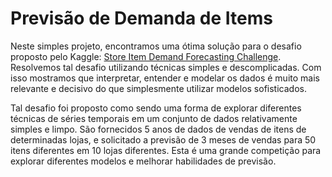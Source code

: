 # Previsão de Demanda de Items

Neste simples projeto, encontramos uma ótima solução para o desafio proposto pelo Kaggle: [Store Item Demand Forecasting Challenge](https://www.kaggle.com/c/demand-forecasting-kernels-only/overview). Resolvemos tal desafio utilizando técnicas simples e descomplicadas. Com isso mostramos que interpretar, entender e modelar os dados é muito mais relevante e decisivo do que simplesmente utilizar modelos sofisticados.

Tal desafio foi proposto como sendo uma forma de explorar diferentes técnicas de séries temporais em um conjunto de dados relativamente simples e limpo. São fornecidos 5 anos de dados de vendas de itens de determinadas lojas, e solicitado a previsão de 3 meses de vendas para 50 itens diferentes em 10 lojas diferentes. Esta é uma grande competição para explorar diferentes modelos e melhorar habilidades de previsão.